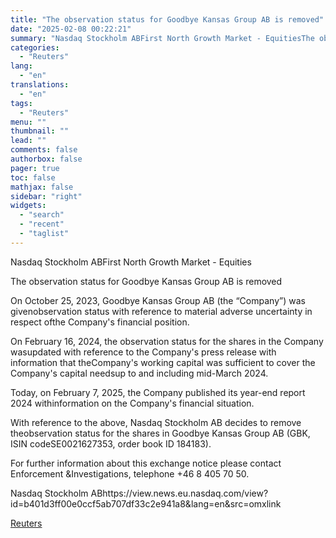 ```yaml
---
title: "The observation status for Goodbye Kansas Group AB is removed"
date: "2025-02-08 00:22:21"
summary: "Nasdaq Stockholm ABFirst North Growth Market - EquitiesThe observation status for Goodbye Kansas Group AB is removedOn October 25, 2023, Goodbye Kansas Group AB (the “Company”) was givenobservation status with reference to material adverse uncertainty in respect ofthe Company's financial position.On February 16, 2024, the observation status for the shares..."
categories:
  - "Reuters"
lang:
  - "en"
translations:
  - "en"
tags:
  - "Reuters"
menu: ""
thumbnail: ""
lead: ""
comments: false
authorbox: false
pager: true
toc: false
mathjax: false
sidebar: "right"
widgets:
  - "search"
  - "recent"
  - "taglist"
---
```


Nasdaq Stockholm ABFirst North Growth Market - Equities

The observation status for Goodbye Kansas Group AB is removed

On October 25, 2023, Goodbye Kansas Group AB (the “Company”) was givenobservation status with reference to material adverse uncertainty in respect ofthe Company's financial position.

On February 16, 2024, the observation status for the shares in the Company wasupdated with reference to the Company's press release with information that theCompany's working capital was sufficient to cover the Company's capital needsup to and including mid-March 2024.

Today, on February 7, 2025, the Company published its year-end report 2024 withinformation on the Company's financial situation.

With reference to the above, Nasdaq Stockholm AB decides to remove theobservation status for the shares in Goodbye Kansas Group AB (GBK, ISIN codeSE0021627353, order book ID 184183).

For further information about this exchange notice please contact Enforcement &Investigations, telephone +46 8 405 70 50.

Nasdaq Stockholm ABhttps://view.news.eu.nasdaq.com/view?id=b401d3ff00e0ccf5ab707df33c2e941a8&lang=en&src=omxlink

[Reuters](https://www.tradingview.com/news/reuters.com,2025-02-07:newsml_SSNdRSy:0-the-observation-status-for-goodbye-kansas-group-ab-is-removed/)
